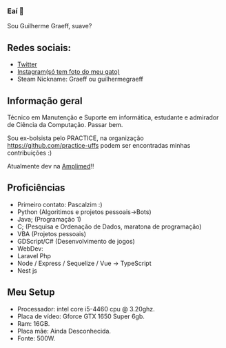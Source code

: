 ### Eaí 👋
Sou Guilherme Graeff, suave? 
## Redes sociais:
* [Twitter](https://twitter.com/gelermoalegre/)
* [Instagram(só tem foto do meu gato)](https://www.instagram.com/graeff.guilherme/)
* Steam Nickname: Graeff ou guilhermegraeff

## Informação geral
Técnico em Manutenção e Suporte em informática, estudante e admirador de Ciência da Computação.
Passar bem.

Sou ex-bolsista pelo PRACTICE, na organização https://github.com/practice-uffs podem ser encontradas minhas contribuições :)

Atualmente dev na [Amplimed](https://www.amplimed.com.br/)!!
	
## Proficiências
* Primeiro contato: Pascalzim :)
* Python (Algoritimos e projetos pessoais->Bots)
* Java; (Programação 1)
* C; (Pesquisa e Ordenação de Dados, maratona de programação)
* VBA (Projetos pessoais)
* GDScript/C# (Desenvolvimento de jogos)
* WebDev:
* Laravel Php
* Node / Express / Sequelize / Vue -> TypeScript
* Nest js
	
## Meu Setup
* Processador: intel core i5-4460 cpu @ 3.20ghz.
* Placa de vídeo: Gforce GTX 1650 Super 6gb.
* Ram: 16GB.
* Placa mãe: Ainda Desconhecida.
* Fonte: 500W.

<!--<div>
  <a href="https://github.com/guilhermegraeff">
  <img height="180em" src="https://github-readme-stats.vercel.app/api?username=guilhermegraeff&show_icons=true&theme=dark&include_all_commits=true&count_private=true"/>
  <img height="180em" src="https://github-readme-stats.vercel.app/api/top-langs/?username=guilhermegraeff&layout=compact&langs_count=7&theme=dark"/>
</div>-->

<!--
**GuilhermeGraeff/GuilhermeGraeff** is a ✨ _special_ ✨ repository because its `README.md` (this file) appears on your GitHub profile.

Here are some ideas to get you started:

- 🔭 I’m currently working on ...
- 🌱 I’m currently learning ...
- 👯 I’m looking to collaborate on ...
- 🤔 I’m looking for help with ...
- 💬 Ask me about ...
- 📫 How to reach me: ...
- 😄 Pronouns: ...
- ⚡ Fun fact: ...
-->
